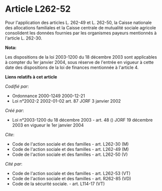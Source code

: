 # Article L262-52

Pour l'application des articles L. 262-49 et L. 262-50, la Caisse nationale des allocations familiales et la Caisse centrale
de mutualité sociale agricole consolident les données fournies par les organismes payeurs mentionnés à l'article L. 262-30.

**Nota:**

Les dispositions de la loi 2003-1200 du 18 décembre 2003 sont applicables à compter du 1er janvier 2004, sous réserve de
l'entrée en vigueur à cette date des dispositions de la loi de finances mentionnée à l'article 4.

**Liens relatifs à cet article**

_Codifié par_:

  - Ordonnance 2000-1249 2000-12-21
  - Loi n°2002-2 2002-01-02 art. 87 JORF 3 janvier 2002

_Créé par_:

  - Loi n°2003-1200 du 18 décembre 2003 - art. 48 () JORF 19 décembre 2003 en vigueur le 1er janvier 2004

_Cite_:

  - Code de l'action sociale et des familles - art. L262-30 (M)
  - Code de l'action sociale et des familles - art. L262-49 (M)
  - Code de l'action sociale et des familles - art. L262-50 (V)

_Cité par_:

  - Code de l'action sociale et des familles - art. L262-53 (VT)
  - Code de l'action sociale et des familles - art. R262-85 (VD)
  - Code de la sécurité sociale. - art. L114-17 (VT)

